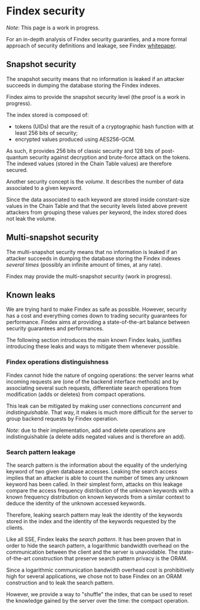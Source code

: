 Findex security
===============

*Note*: This page is a work in progress.

For an in-depth analysis of Findex security guaranties, and a more formal
approach of security definitions and leakage, see Findex
[whitepaper][whitepaper].

## Snapshot security

The snapshot security means that no information is leaked if an attacker
succeeds in dumping the database storing the Findex indexes.

Findex aims to provide the snapshot security level (the proof is a work in
progress).

The index stored is composed of:
- tokens (UIDs) that are the result of a cryptographic hash function with at
  least 256 bits of security;
- encrypted values produced using AES256-GCM.

As such, it provides 256 bits of classic security and 128 bits of post-quantum
security against decryption and brute-force attack on the tokens. The indexed
values (stored in the Chain Table values) are therefore secured.

Another security concept is the *volume*. It describes the number of data
associated to a given keyword.

Since the data associated to each keyword are stored inside constant-size
values in the Chain Table and that the security levels listed above prevent
attackers from grouping these values per keyword, the index stored does not
leak the volume.

## Multi-snapshot security

The multi-snapshot security means that no information is leaked if an attacker
succeeds in dumping the database storing the Findex indexes *several times*
(possibly an infinite amount of times, at any rate).

Findex may provide the multi-snapshot security (work in progress).

## Known leaks

We are trying hard to make Findex as safe as possible. However, security has a
cost and everything comes down to trading security guarantees for performance.
Findex aims at providing a state-of-the-art balance between security guarantees
and performances.

The following section introduces the main known Findex leaks, justifies
introducing these leaks and ways to mitigate them whenever possible.

### Findex operations distinguishness

Findex cannot hide the nature of ongoing operations: the server learns what
incoming requests are (one of the backend interface methods) and by associating
several such requests, differentiate search operations from modification (adds
or deletes) from compact operations.

This leak can be mitigated by making user connections *concurrent* and
*indistinguishable*. That way, it makes is much more difficult for the server
to group backend requests by Findex operation.

*Note*: due to their implementation, add and delete operations are
indistinguishable (a delete adds negated values and is therefore an add).

### Search pattern leakage

The search pattern is the information about the equality of the underlying
keyword of two given database accesses. Leaking the search access implies that
an attacker is able to count the number of times any unknown keyword has been
called. In their simplest form, attacks on this leakage compare the access
frequency distribution of the unknown keywords with a known frequency
distribution on known keywords from a similar context to deduce the identity of
the unknown accessed keywords.

Therefore, leaking search pattern may leak the identity of the keywords stored
in the index and the identity of the keywords requested by the clients.

Like all SSE, Findex leaks the *search pattern*. It has been proven that in
order to hide the search pattern, a logarithmic bandwidth overhead on the
communication between the client and the server is unavoidable. The
state-of-the-art construction that preserve search pattern privacy is the ORAM.

Since a logarithmic communication bandwidth overhead cost is prohibitively high
for several applications, we chose not to base Findex on an ORAM construction
and to leak the search pattern.

However, we provide a way to "shuffle" the index, that can be used to reset the
knowledge gained by the server over the time: the compact operation.

<!--
   -# References
   -->

[whitepaper]: ./whitepaper.pdf "Findex whitepaper"
